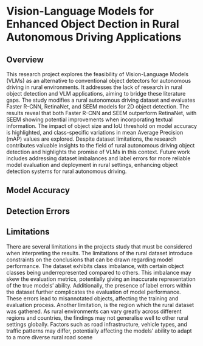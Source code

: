 # Vision-Language Models for Enhanced Object Dection in Rural Autonomous Driving Applications
## Overview
This research project explores the feasibility of Vision-Language Models (VLMs) as an alternative to
conventional object detectors for autonomous driving in rural environments. It addresses the lack of
research in rural object detection and VLM applications, aiming to bridge these literature gaps. The
study modifies a rural autonomous driving dataset and evaluates Faster R-CNN, RetinaNet, and SEEM
models for 2D object detection. The results reveal that both Faster R-CNN and SEEM outperform
RetinaNet, with SEEM showing potential improvements when incorporating textual information. The
impact of object size and IoU threshold on model accuracy is highlighted, and class-specific variations
in mean Average Precision (mAP) values are explored. Despite dataset limitations, the research
contributes valuable insights to the field of rural autonomous driving object detection and highlights
the promise of VLMs in this context. Future work includes addressing dataset imbalances and label
errors for more reliable model evaluation and deployment in rural settings, enhancing object detection
systems for rural autonomous driving.

## Model Accuracy

## Detection Errors

## Limitations
There are several limitations in the projects study that must be considered when interpreting the
results. The limitations of the rural dataset introduce constraints on the conclusions that can be drawn
regarding model performance. The dataset exhibits class imbalance, with certain object classes being
underrepresented compared to others. This imbalance may skew the evaluation metrics, potentially
giving an inaccurate representation of the true models’ ability. Additionally, the presence of label
errors within the dataset further complicates the evaluation of model performance. These errors lead
to misannotated objects, affecting the training and evaluation process. Another limitation, is the
region which the rural dataset was gathered. As rural environments can vary greatly across different
regions and countries, the findings may not generalise well to other rural settings globally. Factors
such as road infrastructure, vehicle types, and traffic patterns may differ, potentially affecting the
models’ ability to adapt to a more diverse rural road scene
